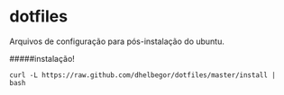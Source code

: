 # dotfiles


Arquivos de configuração para pós-instalação do ubuntu.


#####instalação!

    curl -L https://raw.github.com/dhelbegor/dotfiles/master/install | bash


